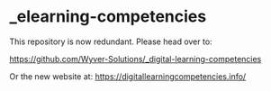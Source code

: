 # _elearning-competencies

This repository is now redundant. Please head over to:

https://github.com/Wyver-Solutions/_digital-learning-competencies

Or the new website at: https://digitallearningcompetencies.info/
